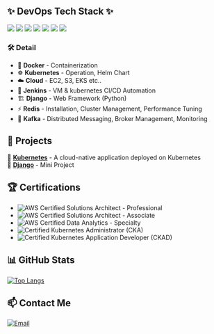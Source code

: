 ## ✨ DevOps Tech Stack ✨
<p>
  <img src="https://img.shields.io/badge/Kubernetes-326CE5?style=for-the-badge&logo=kubernetes&logoColor=white" />
  <img src="https://img.shields.io/badge/Jenkins-D24939?style=for-the-badge&logo=jenkins&logoColor=white" />
  <img src="https://img.shields.io/badge/AWS-232F3E?style=for-the-badge&logo=amazonaws&logoColor=white" />
  <img src="https://img.shields.io/badge/Docker-2496ED?style=for-the-badge&logo=docker&logoColor=white" />
  <img src="https://img.shields.io/badge/Django-092E20?style=for-the-badge&logo=django&logoColor=white" />
  <img src="https://img.shields.io/badge/Redis-DC382D?style=for-the-badge&logo=redis&logoColor=white" />
  <img src="https://img.shields.io/badge/Apache_Kafka-231F20?style=for-the-badge&logo=apache-kafka&logoColor=white" />
</p>

### 🛠 Detail
- 🐳 **Docker** - Containerization 
- ☸️ **Kubernetes** - Operation, Helm Chart
- ☁️ **Cloud** - EC2, S3, EKS etc..
- 🔧 **Jenkins** - VM & kubernetes CI/CD Automation
- 🏗 **Django** - Web Framework (Python)  
- ⚡ **Redis** - Installation, Cluster Management, Performance Tuning
- 📡 **Kafka** - Distributed Messaging, Broker Management, Monitoring

## 🚀 Projects
🔹 [**Kubernetes**](https://github.com/MeteorNote/Kubernetes) - A cloud-native application deployed on Kubernetes  
🔹 [**Django**](https://github.com/MeteorNote/Django_Practice) - Mini Project

## 🏆 Certifications
- ![AWS Certified Solutions Architect - Professional](https://img.shields.io/badge/AWS%20Certified-Solutions%20Architect%20Professional-FF9900?style=for-the-badge&logo=amazonaws&logoColor=white)  
- ![AWS Certified Solutions Architect - Associate](https://img.shields.io/badge/AWS%20Certified-Solutions%20Architect%20Associate-FF9900?style=for-the-badge&logo=amazonaws&logoColor=white)  
- ![AWS Certified Data Analytics - Specialty](https://img.shields.io/badge/AWS%20Certified-Data%20Analytics%20Specialty-FF9900?style=for-the-badge&logo=amazonaws&logoColor=white)  
- ![Certified Kubernetes Administrator (CKA)](https://img.shields.io/badge/Certified%20Kubernetes%20Administrator-326CE5?style=for-the-badge&logo=kubernetes&logoColor=white)  
- ![Certified Kubernetes Application Developer (CKAD)](https://img.shields.io/badge/Certified%20Kubernetes%20Application%20Developer-326CE5?style=for-the-badge&logo=kubernetes&logoColor=white)  

## 📊 GitHub Stats
[![Top Langs](https://github-readme-stats.vercel.app/api/top-langs/?username=MeteorNote&layout=pie)](https://github.com/anuraghazra/github-readme-stats)

## 📫 Contact Me
[![Email](https://img.shields.io/badge/Email-D14836?style=for-the-badge&logo=gmail&logoColor=white)](mailto:rbfpffldk56@gmail.com)











